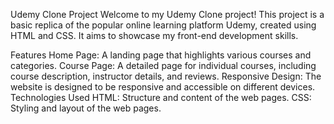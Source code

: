
Udemy Clone Project
Welcome to my Udemy Clone project! This project is a basic replica of the popular online learning platform Udemy, created using HTML and CSS. It aims to showcase my front-end development skills.

Features
Home Page: A landing page that highlights various courses and categories.
Course Page: A detailed page for individual courses, including course description, instructor details, and reviews.
Responsive Design: The website is designed to be responsive and accessible on different devices.
Technologies Used
HTML: Structure and content of the web pages.
CSS: Styling and layout of the web pages.
